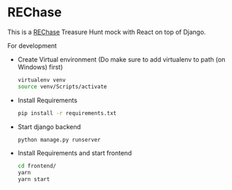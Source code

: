 # REChase

This is a [REChase](https://rechase.pythonanywhere.com/) Treasure Hunt mock with React on top of Django.

For development
- Create Virtual environment (Do make sure to add virtualenv to path (on Windows) first) 
  ```bash
  virtualenv venv
  source venv/Scripts/activate
  ```
- Install Requirements  
  ```bash
  pip install -r requirements.txt
  ```

- Start django backend  
  ```bash
  python manage.py runserver
  ```

- Install Requirements and start frontend
  ```bash
  cd frontend/
  yarn
  yarn start
  ```
